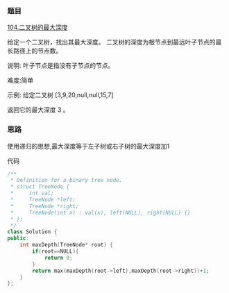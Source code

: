 ### 题目
[104.二叉树的最大深度](https://leetcode-cn.com/problems/maximum-depth-of-binary-tree/)

给定一个二叉树，找出其最大深度。
二叉树的深度为根节点到最远叶子节点的最长路径上的节点数。

说明: 叶子节点是指没有子节点的节点。

难度:简单

示例:
给定二叉树 [3,9,20,null,null,15,7]

返回它的最大深度 3 。

### 思路
使用递归的思想,最大深度等于左子树或右子树的最大深度加1

代码
```c++
/**
 * Definition for a binary tree node.
 * struct TreeNode {
 *     int val;
 *     TreeNode *left;
 *     TreeNode *right;
 *     TreeNode(int x) : val(x), left(NULL), right(NULL) {}
 * };
 */
class Solution {
public:
    int maxDepth(TreeNode* root) {
        if(root==NULL){
            return 0;
        }     
        return max(maxDepth(root->left),maxDepth(root->right))+1;
    }
};
```